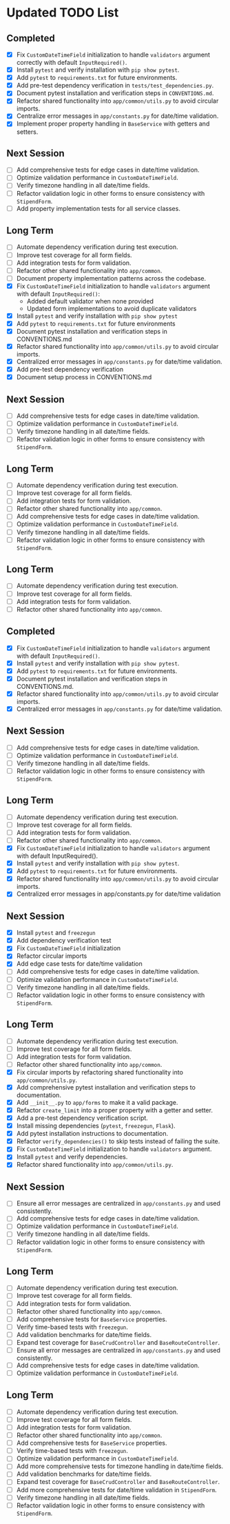 # Updated TODO List

## Completed
- [x] Fix `CustomDateTimeField` initialization to handle `validators` argument correctly with default `InputRequired()`.
- [x] Install `pytest` and verify installation with `pip show pytest`.
- [x] Add `pytest` to `requirements.txt` for future environments.
- [x] Add pre-test dependency verification in `tests/test_dependencies.py`.
- [x] Document pytest installation and verification steps in `CONVENTIONS.md`.
- [x] Refactor shared functionality into `app/common/utils.py` to avoid circular imports.
- [x] Centralize error messages in `app/constants.py` for date/time validation.
- [x] Implement proper property handling in `BaseService` with getters and setters.

## Next Session
- [ ] Add comprehensive tests for edge cases in date/time validation.
- [ ] Optimize validation performance in `CustomDateTimeField`.
- [ ] Verify timezone handling in all date/time fields.
- [ ] Refactor validation logic in other forms to ensure consistency with `StipendForm`.
- [ ] Add property implementation tests for all service classes.

## Long Term
- [ ] Automate dependency verification during test execution.
- [ ] Improve test coverage for all form fields.
- [ ] Add integration tests for form validation.
- [ ] Refactor other shared functionality into `app/common`.
- [ ] Document property implementation patterns across the codebase.
- [x] Fix `CustomDateTimeField` initialization to handle `validators` argument with default `InputRequired()`:
  - Added default validator when none provided
  - Updated form implementations to avoid duplicate validators
- [x] Install `pytest` and verify installation with `pip show pytest`
- [x] Add `pytest` to `requirements.txt` for future environments
- [x] Document pytest installation and verification steps in CONVENTIONS.md
- [x] Refactor shared functionality into `app/common/utils.py` to avoid circular imports.
- [x] Centralized error messages in `app/constants.py` for date/time validation.
- [x] Add pre-test dependency verification
- [x] Document setup process in CONVENTIONS.md

## Next Session
- [ ] Add comprehensive tests for edge cases in date/time validation.
- [ ] Optimize validation performance in `CustomDateTimeField`.
- [ ] Verify timezone handling in all date/time fields.
- [ ] Refactor validation logic in other forms to ensure consistency with `StipendForm`.

## Long Term
- [ ] Automate dependency verification during test execution.
- [ ] Improve test coverage for all form fields.
- [ ] Add integration tests for form validation.
- [ ] Refactor other shared functionality into `app/common`.
- [ ] Add comprehensive tests for edge cases in date/time validation.
- [ ] Optimize validation performance in `CustomDateTimeField`.
- [ ] Verify timezone handling in all date/time fields.
- [ ] Refactor validation logic in other forms to ensure consistency with `StipendForm`.

## Long Term
- [ ] Automate dependency verification during test execution.
- [ ] Improve test coverage for all form fields.
- [ ] Add integration tests for form validation.
- [ ] Refactor other shared functionality into `app/common`.

## Completed
- [x] Fix `CustomDateTimeField` initialization to handle `validators` argument with default `InputRequired()`.
- [x] Install `pytest` and verify installation with `pip show pytest`.
- [x] Add `pytest` to `requirements.txt` for future environments.
- [x] Document pytest installation and verification steps in CONVENTIONS.md.
- [x] Refactor shared functionality into `app/common/utils.py` to avoid circular imports.
- [x] Centralized error messages in `app/constants.py` for date/time validation.

## Next Session
- [ ] Add comprehensive tests for edge cases in date/time validation.
- [ ] Optimize validation performance in `CustomDateTimeField`.
- [ ] Verify timezone handling in all date/time fields.
- [ ] Refactor validation logic in other forms to ensure consistency with `StipendForm`.

## Long Term
- [ ] Automate dependency verification during test execution.
- [ ] Improve test coverage for all form fields.
- [ ] Add integration tests for form validation.
- [ ] Refactor other shared functionality into `app/common`.
- [x] Fix `CustomDateTimeField` initialization to handle `validators` argument with default InputRequired().
- [x] Install `pytest` and verify installation with `pip show pytest`.
- [x] Add `pytest` to `requirements.txt` for future environments.
- [x] Refactor shared functionality into `app/common/utils.py` to avoid circular imports.
- [x] Centralized error messages in app/constants.py for date/time validation

## Next Session
- [x] Install `pytest` and `freezegun`
- [x] Add dependency verification test
- [x] Fix `CustomDateTimeField` initialization
- [x] Refactor circular imports
- [x] Add edge case tests for date/time validation
- [ ] Add comprehensive tests for edge cases in date/time validation.
- [ ] Optimize validation performance in `CustomDateTimeField`.
- [ ] Verify timezone handling in all date/time fields.
- [ ] Refactor validation logic in other forms to ensure consistency with `StipendForm`.

## Long Term
- [ ] Automate dependency verification during test execution.
- [ ] Improve test coverage for all form fields.
- [ ] Add integration tests for form validation.
- [ ] Refactor other shared functionality into `app/common`.
- [x] Fix circular imports by refactoring shared functionality into `app/common/utils.py`.
- [x] Add comprehensive pytest installation and verification steps to documentation.
- [x] Add `__init__.py` to `app/forms` to make it a valid package.
- [x] Refactor `create_limit` into a proper property with a getter and setter.
- [x] Add a pre-test dependency verification script.
- [x] Install missing dependencies (`pytest`, `freezegun`, `Flask`).
- [x] Add pytest installation instructions to documentation.
- [x] Refactor `verify_dependencies()` to skip tests instead of failing the suite.
- [x] Fix `CustomDateTimeField` initialization to handle `validators` argument.
- [x] Install `pytest` and verify dependencies.
- [x] Refactor shared functionality into `app/common/utils.py`.

## Next Session
- [ ] Ensure all error messages are centralized in `app/constants.py` and used consistently.
- [ ] Add comprehensive tests for edge cases in date/time validation.
- [ ] Optimize validation performance in `CustomDateTimeField`.
- [ ] Verify timezone handling in all date/time fields.
- [ ] Refactor validation logic in other forms to ensure consistency with `StipendForm`.

## Long Term
- [ ] Automate dependency verification during test execution.
- [ ] Improve test coverage for all form fields.
- [ ] Add integration tests for form validation.
- [ ] Refactor other shared functionality into `app/common`.
- [ ] Add comprehensive tests for `BaseService` properties.
- [ ] Verify time-based tests with `freezegun`.
- [ ] Add validation benchmarks for date/time fields.
- [ ] Expand test coverage for `BaseCrudController` and `BaseRouteController`.
- [ ] Ensure all error messages are centralized in `app/constants.py` and used consistently.
- [ ] Add comprehensive tests for edge cases in date/time validation.
- [ ] Optimize validation performance in `CustomDateTimeField`.

## Long Term
- [ ] Automate dependency verification during test execution.
- [ ] Improve test coverage for all form fields.
- [ ] Add integration tests for form validation.
- [ ] Refactor other shared functionality into `app/common`.
- [ ] Add comprehensive tests for `BaseService` properties.
- [ ] Verify time-based tests with `freezegun`.
- [ ] Optimize validation performance in `CustomDateTimeField`.
- [ ] Add more comprehensive tests for timezone handling in date/time fields.
- [ ] Add validation benchmarks for date/time fields.
- [ ] Expand test coverage for `BaseCrudController` and `BaseRouteController`.
- [ ] Add more comprehensive tests for date/time validation in `StipendForm`.
- [ ] Verify timezone handling in all date/time fields.
- [ ] Refactor validation logic in other forms to ensure consistency with `StipendForm`.
